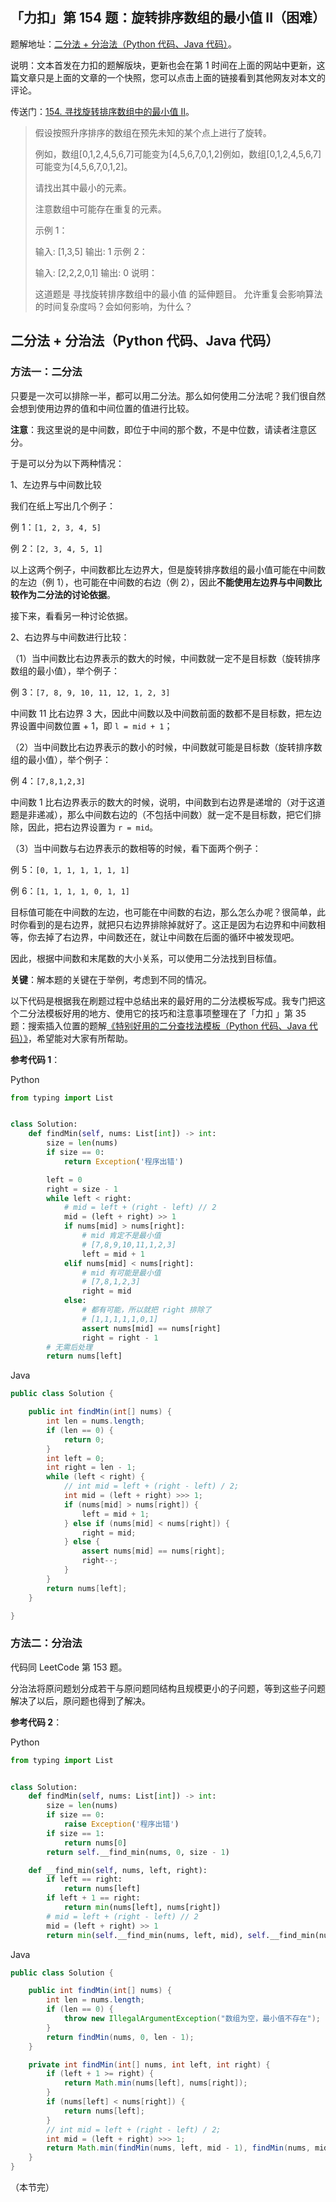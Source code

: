 ## 「力扣」第 154 题：旋转排序数组的最小值 II（困难）

题解地址：[二分法 + 分治法（Python 代码、Java 代码）](https://leetcode-cn.com/problems/find-minimum-in-rotated-sorted-array-ii/solution/er-fen-fa-fen-zhi-fa-python-dai-ma-by-liweiwei1419/)。

说明：文本首发在力扣的题解版块，更新也会在第 1 时间在上面的网站中更新，这篇文章只是上面的文章的一个快照，您可以点击上面的链接看到其他网友对本文的评论。

传送门：[154. 寻找旋转排序数组中的最小值 II](https://leetcode-cn.com/problems/find-minimum-in-rotated-sorted-array-ii/)。

> 假设按照升序排序的数组在预先未知的某个点上进行了旋转。
>
> 例如，数组[0,1,2,4,5,6,7]可能变为[4,5,6,7,0,1,2]例如，数组[0,1,2,4,5,6,7]可能变为[4,5,6,7,0,1,2]。
>
> 请找出其中最小的元素。
>
> 注意数组中可能存在重复的元素。
>
> 示例 1：
>
> 输入: [1,3,5]
> 输出: 1
> 示例 2：
>
> 输入: [2,2,2,0,1]
> 输出: 0
> 说明：
>
> 这道题是 寻找旋转排序数组中的最小值 的延伸题目。
> 允许重复会影响算法的时间复杂度吗？会如何影响，为什么？

## 二分法 + 分治法（Python 代码、Java 代码）

### 方法一：二分法

只要是一次可以排除一半，都可以用二分法。那么如何使用二分法呢？我们很自然会想到使用边界的值和中间位置的值进行比较。

**注意**：我这里说的是中间数，即位于中间的那个数，不是中位数，请读者注意区分。

于是可以分为以下两种情况：

1、左边界与中间数比较

我们在纸上写出几个例子：

例 1：`[1, 2, 3, 4, 5]`

例 2：`[2, 3, 4, 5, 1]`

以上这两个例子，中间数都比左边界大，但是旋转排序数组的最小值可能在中间数的左边（例 1），也可能在中间数的右边（例 2），因此**不能使用左边界与中间数比较作为二分法的讨论依据**。

接下来，看看另一种讨论依据。

2、右边界与中间数进行比较：

（1）当中间数比右边界表示的数大的时候，中间数就一定不是目标数（旋转排序数组的最小值），举个例子：

例 3：`[7, 8, 9, 10, 11, 12, 1, 2, 3]`

中间数 11 比右边界 3 大，因此中间数以及中间数前面的数都不是目标数，把左边界设置中间数位置 + 1，即 `l = mid + 1`；

（2）当中间数比右边界表示的数小的时候，中间数就可能是目标数（旋转排序数组的最小值），举个例子：

例 4：`[7,8,1,2,3]`

中间数 1 比右边界表示的数大的时候，说明，中间数到右边界是递增的（对于这道题是非递减），那么中间数右边的（不包括中间数）就一定不是目标数，把它们排除，因此，把右边界设置为 `r = mid`。

（3）当中间数与右边界表示的数相等的时候，看下面两个例子：

例 5：`[0, 1, 1, 1, 1, 1, 1]`

例 6：`[1, 1, 1, 1, 0, 1, 1]`

目标值可能在中间数的左边，也可能在中间数的右边，那么怎么办呢？很简单，此时你看到的是右边界，就把只右边界排除掉就好了。这正是因为右边界和中间数相等，你去掉了右边界，中间数还在，就让中间数在后面的循环中被发现吧。

因此，根据中间数和末尾数的大小关系，可以使用二分法找到目标值。

**关键**：解本题的关键在于举例，考虑到不同的情况。

以下代码是根据我在刷题过程中总结出来的最好用的二分法模板写成。我专门把这个二分法模板好用的地方、使用它的技巧和注意事项整理在了「力扣 」第 35 题：搜索插入位置的题解[《特别好用的二分查找法模板（Python 代码、Java 代码）》](https://www.liwei.party/2017/05/24/leetcode-algo/0154-find-minimum-in-rotated-sorted-array-ii/)，希望能对大家有所帮助。

**参考代码 1**：

Python

```Python
from typing import List


class Solution:
    def findMin(self, nums: List[int]) -> int:
        size = len(nums)
        if size == 0:
            return Exception('程序出错')

        left = 0
        right = size - 1
        while left < right:
            # mid = left + (right - left) // 2
            mid = (left + right) >> 1
            if nums[mid] > nums[right]:
                # mid 肯定不是最小值
                # [7,8,9,10,11,1,2,3]
                left = mid + 1
            elif nums[mid] < nums[right]:
                # mid 有可能是最小值
                # [7,8,1,2,3]
                right = mid
            else:
                # 都有可能，所以就把 right 排除了
                # [1,1,1,1,1,0,1]
                assert nums[mid] == nums[right]
                right = right - 1
        # 无需后处理
        return nums[left]
```



Java

```Java
public class Solution {

    public int findMin(int[] nums) {
        int len = nums.length;
        if (len == 0) {
            return 0;
        }
        int left = 0;
        int right = len - 1;
        while (left < right) {
            // int mid = left + (right - left) / 2;
            int mid = (left + right) >>> 1;
            if (nums[mid] > nums[right]) {
                left = mid + 1;
            } else if (nums[mid] < nums[right]) {
                right = mid;
            } else {
                assert nums[mid] == nums[right];
                right--;
            }
        }
        return nums[left];
    }

}
```

### 方法二：分治法

代码同 LeetCode 第 153 题。

分治法将原问题划分成若干与原问题同结构且规模更小的子问题，等到这些子问题解决了以后，原问题也得到了解决。

**参考代码 2**：

Python

```Python
from typing import List


class Solution:
    def findMin(self, nums: List[int]) -> int:
        size = len(nums)
        if size == 0:
            raise Exception('程序出错')
        if size == 1:
            return nums[0]
        return self.__find_min(nums, 0, size - 1)

    def __find_min(self, nums, left, right):
        if left == right:
            return nums[left]
        if left + 1 == right:
            return min(nums[left], nums[right])
        # mid = left + (right - left) // 2
        mid = (left + right) >> 1
        return min(self.__find_min(nums, left, mid), self.__find_min(nums, mid + 1, right))
```





Java

```Java
public class Solution {

    public int findMin(int[] nums) {
        int len = nums.length;
        if (len == 0) {
            throw new IllegalArgumentException("数组为空，最小值不存在");
        }
        return findMin(nums, 0, len - 1);
    }

    private int findMin(int[] nums, int left, int right) {
        if (left + 1 >= right) {
            return Math.min(nums[left], nums[right]);
        }
        if (nums[left] < nums[right]) {
            return nums[left];
        }
        // int mid = left + (right - left) / 2;
        int mid = (left + right) >>> 1;
        return Math.min(findMin(nums, left, mid - 1), findMin(nums, mid, right));
    }
}
```

（本节完）